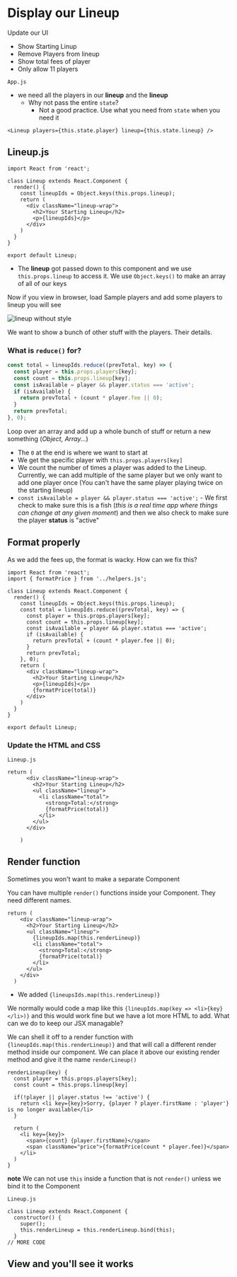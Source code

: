 # Display our Lineup
Update our UI

* Show Starting Linup
* Remove Players from lineup
* Show total fees of player
* Only allow 11 players

`App.js`

* we need all the players in our **lineup** and the **lineup**
    - Why not pass the entire `state`?
        + Not a good practice. Use what you need from `state` when you need it

`<Lineup players={this.state.player} lineup={this.state.lineup} />`

## Lineup.js
```
import React from 'react';

class Lineup extends React.Component {
  render() {
    const lineupIds = Object.keys(this.props.lineup);
    return (
      <div className="lineup-wrap">
        <h2>Your Starting Lineup</h2>
        <p>{lineupIds}</p>
      </div>
    )
  }
}

export default Lineup;
```

* The **lineup** got passed down to this component and we use `this.props.lineup` to access it. We use `Object.keys()` to make an array of all of our keys

Now if you view in browser, load Sample players and add some players to lineup you will see

![lineup without style](https://i.imgur.com/bCV8p9g.png)

We want to show a bunch of other stuff with the players. Their details.

### What is `reduce()` for?

```js
const total = lineupIds.reduce((prevTotal, key) => {
  const player = this.props.players[key];
  const count = this.props.lineup[key];
  const isAvailable = player && player.status === 'active';
  if (isAvailable) {
    return prevTotal + (count * player.fee || 0);
  }
  return prevTotal;
}, 0);
```

Loop over an array and add up a whole bunch of stuff or return a new something (_Object, Array..._)

* The `0` at the end is where we want to start at
* We get the specific player with `this.props.players[key]`
* We count the number of times a player was added to the Lineup. Currently, we can add multiple of the same player but we only want to add one player once (You can't have the same player playing twice on the starting lineup)
* `const isAvailable = player && player.status === 'active';` - We first check to make sure this is a fish (_this is a real time app where things can change at any given moment_) and then we also check to make sure the player **status** is "active"

## Format properly
As we add the fees up, the format is wacky. How can we fix this?

```
import React from 'react';
import { formatPrice } from '../helpers.js';

class Lineup extends React.Component {
  render() {
    const lineupIds = Object.keys(this.props.lineup);
    const total = lineupIds.reduce((prevTotal, key) => {
      const player = this.props.players[key];
      const count = this.props.lineup[key];
      const isAvailable = player && player.status === 'active';
      if (isAvailable) {
        return prevTotal + (count * player.fee || 0);
      }
      return prevTotal;
    }, 0);
    return (
      <div className="lineup-wrap">
        <h2>Your Starting Lineup</h2>
        <p>{lineupIds}</p>
        {formatPrice(total)}
      </div>
    )
  }
}

export default Lineup;
```

### Update the HTML and CSS

`Lineup.js`

```
return (
      <div className="lineup-wrap">
        <h2>Your Starting Lineup</h2>
        <ul className="lineup">
          <li className="total">
            <strong>Total:</strong>
            {formatPrice(total)}
          </li>
        </ul>
      </div>
      
    )
```

## Render function
Sometimes you won't want to make a separate Component

You can have multiple `render()` functions inside your Component. They need different names.

```
return (
    <div className="lineup-wrap">
      <h2>Your Starting Lineup</h2>
      <ul className="lineup">
        {lineupIds.map(this.renderLineup)}
        <li className="total">
          <strong>Total:</strong>
          {formatPrice(total)}
        </li>
      </ul>
    </div>
  )
```

* We added `{lineupsIds.map(this.renderLineup)}`

We normally would code a map like this `{lineupIds.map(key => <li>{key}</li>)}`
and this would work fine but we have a lot more HTML to add. What can we do to keep our JSX managable?

We can shell it off to a render function with `{lineupIds.map(this.renderLineup)}` and that will call a different render method inside our component. We can place it above our existing render method and give it the name `renderLineup()`

```
renderLineup(key) {
  const player = this.props.players[key];
  const count = this.props.lineup[key]

  if(!player || player.status !== 'active') {
    return <li key={key}>Sorry, {player ? player.firstName : 'player'} is no longer available</li>
  }

  return (
    <li key={key}>
      <span>{count} {player.firstName}</span>
      <span className="price">{formatPrice(count * player.fee)}</span>
    </li>
  )
}
```

**note** We can not use `this` inside a function that is not `render()` unless we bind it to the Component

`Lineup.js`

```
class Lineup extends React.Component {
  constructor() {
    super();
    this.renderLineup = this.renderLineup.bind(this);
  }
// MORE CODE
```

## View and you'll see it works



